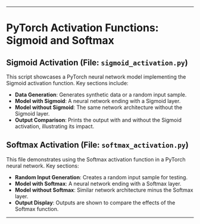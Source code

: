 
---

# PyTorch Activation Functions: Sigmoid and Softmax

## Sigmoid Activation (File: `sigmoid_activation.py`)
This script showcases a PyTorch neural network model implementing the Sigmoid activation function. Key sections include:
- **Data Generation**: Generates synthetic data or a random input sample.
- **Model with Sigmoid**: A neural network ending with a Sigmoid layer.
- **Model without Sigmoid**: The same network architecture without the Sigmoid layer.
- **Output Comparison**: Prints the output with and without the Sigmoid activation, illustrating its impact.

## Softmax Activation (File: `softmax_activation.py`)
This file demonstrates using the Softmax activation function in a PyTorch neural network. Key sections:
- **Random Input Generation**: Creates a random input sample for testing.
- **Model with Softmax**: A neural network ending with a Softmax layer.
- **Model without Softmax**: Similar network architecture minus the Softmax layer.
- **Output Display**: Outputs are shown to compare the effects of the Softmax function.

---
